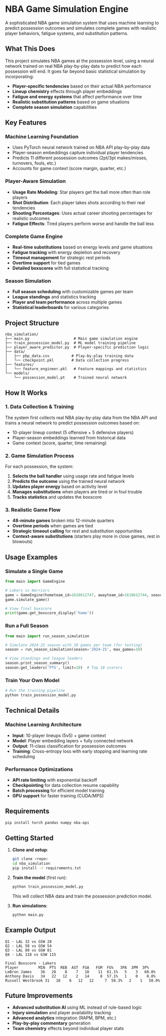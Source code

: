 # NBA Game Simulation Engine

A sophisticated NBA game simulation system that uses machine learning to predict possession outcomes and simulates complete games with realistic player behaviors, fatigue systems, and substitution patterns.

## What This Does

This project simulates NBA games at the possession level, using a neural network trained on real NBA play-by-play data to predict how each possession will end. It goes far beyond basic statistical simulation by incorporating:

- **Player-specific tendencies** based on their actual NBA performance
- **Lineup chemistry** effects through player embeddings
- **Fatigue and energy systems** that affect performance over time
- **Realistic substitution patterns** based on game situations
- **Complete season simulation** capabilities

## Key Features

### Machine Learning Foundation
- Uses PyTorch neural network trained on NBA API play-by-play data
- Player-season embeddings capture individual player tendencies
- Predicts 11 different possession outcomes (2pt/3pt makes/misses, turnovers, fouls, etc.)
- Accounts for game context (score margin, quarter, etc.)

### Player-Aware Simulation
- **Usage Rate Modeling**: Star players get the ball more often than role players
- **Shot Distribution**: Each player takes shots according to their real tendencies
- **Shooting Percentages**: Uses actual career shooting percentages for realistic outcomes
- **Fatigue Effects**: Tired players perform worse and handle the ball less

### Complete Game Engine
- **Real-time substitutions** based on energy levels and game situations
- **Fatigue tracking** with energy depletion and recovery
- **Timeout management** for strategic rest periods
- **Overtime support** for tied games
- **Detailed boxscores** with full statistical tracking

### Season Simulation
- **Full season scheduling** with customizable games per team
- **League standings** and statistics tracking
- **Player and team performance** across multiple games
- **Statistical leaderboards** for various categories

## Project Structure

```
nba_simulation/
├── main.py                    # Main game simulation engine
├── train_possession_model.py  # ML model training pipeline
├── player_aware_predictor.py  # Player-specific prediction logic
├── data/
│   ├── pbp_data.csv          # Play-by-play training data
│   └── checkpoint.pkl        # Data collection progress
├── features/
│   └── feature_engineer.pkl   # Feature mappings and statistics
└── models/
    └── possession_model.pt    # Trained neural network
```

## How It Works

### 1. Data Collection & Training
The system first collects real NBA play-by-play data from the NBA API and trains a neural network to predict possession outcomes based on:
- 10-player lineup context (5 offensive + 5 defensive players)
- Player-season embeddings learned from historical data
- Game context (score, quarter, time remaining)

### 2. Game Simulation Process
For each possession, the system:
1. **Selects the ball handler** using usage rate and fatigue levels
2. **Predicts the outcome** using the trained neural network
3. **Updates player energy** based on activity level
4. **Manages substitutions** when players are tired or in foul trouble
5. **Tracks statistics** and updates the boxscore

### 3. Realistic Game Flow
- **48-minute games** broken into 12-minute quarters
- **Overtime periods** when games are tied
- **Strategic timeout calling** for rest and substitution opportunities
- **Context-aware substitutions** (starters play more in close games, rest in blowouts)

## Usage Examples

### Simulate a Single Game
```python
from main import GameEngine

# Lakers vs Warriors
game = GameEngine(hometeam_id=1610612747, awayteam_id=1610612744, season='2023-24')
game.simulate_game()

# View final boxscore
print(game.get_boxscore_display('home'))
```

### Run a Full Season
```python
from main import run_season_simulation

# Simulate 2024-25 season with 10 games per team (for testing)
season = run_season_simulation(season='2024-25', max_games=10)

# View standings and league leaders
season.print_season_summary()
season.get_leaders('PTS', limit=10)  # Top 10 scorers
```

### Train Your Own Model
```python
# Run the training pipeline
python train_possession_model.py
```

## Technical Details

### Machine Learning Architecture
- **Input**: 10-player lineups (5v5) + game context
- **Model**: Player embedding layers + fully connected network
- **Output**: 11-class classification for possession outcomes
- **Training**: Cross-entropy loss with early stopping and learning rate scheduling

### Performance Optimizations
- **API rate limiting** with exponential backoff
- **Checkpointing** for data collection resume capability
- **Batch processing** for efficient model training
- **GPU support** for faster training (CUDA/MPS)

## Requirements

```bash
pip install torch pandas numpy nba-api
```

## Getting Started

1. **Clone and setup**:
   ```bash
   git clone <repo>
   cd nba_simulation
   pip install -r requirements.txt
   ```

2. **Train the model** (first run):
   ```bash
   python train_possession_model.py
   ```
   This will collect NBA data and train the possession prediction model.

3. **Run simulations**:
   ```bash
   python main.py
   ```

## Example Output

```
Q1 - LAL 32 vs GSW 28
Q2 - LAL 58 vs GSW 54  
Q3 - LAL 89 vs GSW 81
Q4 - LAL 118 vs GSW 115

Final Boxscore - Lakers
Player         MIN  PTS  REB  AST  FGA   FGM  FG%   3PA  3PM  3P%
LeBron James    36   28    8    7   18    11  61.1%   5    3   60.0%
Anthony Davis   34   22   12    2   14     8  57.1%   1    0    0.0%
Russell Westbrook 31   18    6   12   12     7  58.3%   2    1   50.0%
```

## Future Improvements

- **Advanced substitution AI** using ML instead of rule-based logic
- **Injury simulation** and player availability tracking  
- **Advanced analytics** integration (RAPM, BPM, etc.)
- **Play-by-play commentary** generation
- **Team chemistry** effects beyond individual player stats

